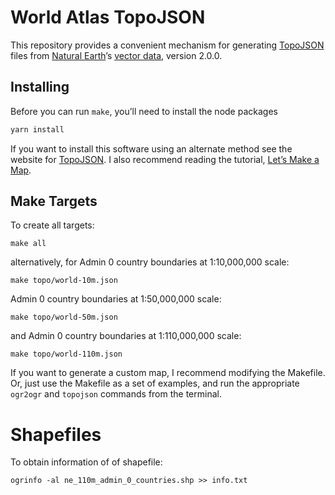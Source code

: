 # World Atlas TopoJSON

This repository provides a convenient mechanism for generating [TopoJSON][] files from [Natural Earth](http://www.naturalearthdata.com/)’s [vector data](http://www.naturalearthdata.com/downloads/), version 2.0.0.

## Installing

Before you can run `make`, you’ll need to install the node packages
```bash
yarn install
```

If you want to install this software using an alternate method see the website for [TopoJSON](https://github.com/mbostock/topojson). I also recommend reading the tutorial, [Let’s Make a Map](http://bost.ocks.org/mike/map/).

## Make Targets

To create all targets:

    make all

alternatively, for Admin 0 country boundaries at 1:10,000,000 scale:

    make topo/world-10m.json


Admin 0 country boundaries at 1:50,000,000 scale:

    make topo/world-50m.json

and Admin 0 country boundaries at 1:110,000,000 scale:

    make topo/world-110m.json


If you want to generate a custom map, I recommend modifying the Makefile. Or, just use the Makefile as a set of examples, and run the appropriate `ogr2ogr` and `topojson` commands from the terminal.


Shapefiles
==============

To obtain information of of shapefile:

    ogrinfo -al ne_110m_admin_0_countries.shp >> info.txt


[TopoJSON]: https://github.com/topojson/topojson
